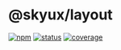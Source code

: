 # @skyux/layout

[![npm](https://img.shields.io/npm/v/@skyux/layout.svg)](https://www.npmjs.com/package/@skyux/layout)
[![status](https://travis-ci.org/blackbaud/skyux-layout.svg?branch=master)](https://travis-ci.org/blackbaud/skyux-layout)
[![coverage](https://codecov.io/gh/blackbaud/skyux-layout/branch/master/graphs/badge.svg?branch=master)](https://codecov.io/gh/blackbaud/skyux-layout/branch/master)
